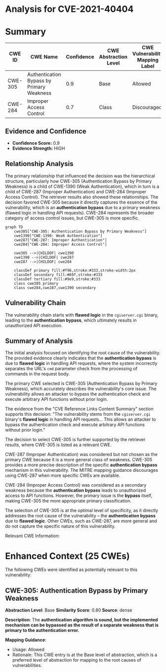# Analysis for CVE-2021-40404

# Summary
| CWE ID | CWE Name | Confidence | CWE Abstraction Level | CWE Vulnerability Mapping Label | CWE-Vulnerability Mapping Notes |
|---|---|---|---|---|---|
| CWE-305 | Authentication Bypass by Primary Weakness | 0.9 | Base | Allowed | Primary CWE |
| CWE-284 | Improper Access Control | 0.7 | Class | Discouraged | Secondary CWE |

## Evidence and Confidence

*   **Confidence Score:** 0.9
*   **Evidence Strength:** HIGH

## Relationship Analysis
The primary relationship that influenced the decision was the hierarchical structure, particularly how CWE-305 (Authentication Bypass by Primary Weakness) is a child of CWE-1390 (Weak Authentication), which in turn is a child of CWE-287 (Improper Authentication) and CWE-284 (Improper Access Control). The retriever results also showed these relationships. The decision favored CWE-305 because it directly captures the essence of the vulnerability, which is an **authentication bypass** due to a primary weakness (flawed logic in handling API requests). CWE-284 represents the broader category of access control issues, but CWE-305 is more specific.

```mermaid
graph TD
    cwe305["CWE-305: Authentication Bypass by Primary Weakness"]
    cwe1390["CWE-1390: Weak Authentication"]
    cwe287["CWE-287: Improper Authentication"]
    cwe284["CWE-284: Improper Access Control"]

    cwe305 -->|CHILDOF| cwe1390
    cwe1390 -->|CHILDOF| cwe287
    cwe287 -->|CHILDOF| cwe284
    
    classDef primary fill:#f96,stroke:#333,stroke-width:2px
    classDef secondary fill:#69f,stroke:#333
    classDef tertiary fill:#9e9,stroke:#333
    class cwe305 primary
    class cwe284,cwe287,cwe1390 secondary
```

## Vulnerability Chain
The vulnerability chain starts with **flawed logic** in the `cgiserver.cgi` binary, leading to the **authentication bypass**, which ultimately results in unauthorized API execution.

## Summary of Analysis
The initial analysis focused on identifying the root cause of the vulnerability. The provided evidence clearly indicates that the **authentication bypass** is due to **flawed logic** in handling API requests, where the system incorrectly separates the URL's `cmd` parameter check from the processing of commands in the request body.

The primary CWE selected is CWE-305 (Authentication Bypass by Primary Weakness), which accurately describes the vulnerability's core issue. The vulnerability allows an attacker to bypass the authentication check and execute arbitrary API functions without prior login.

The evidence from the "CVE Reference Links Content Summary" section supports this decision:
"The vulnerability stems from the `cgiserver.cgi` binary's **flawed logic** in handling API requests... This allows an attacker to bypass the authentication check and execute arbitrary API functions without prior login."

The decision to select CWE-305 is further supported by the retriever results, where CWE-305 is listed as a relevant CWE.

CWE-287 (Improper Authentication) was considered but not chosen as the primary CWE because it is a more general class of weakness. CWE-305 provides a more precise description of the specific **authentication bypass** mechanism in this vulnerability. The MITRE mapping guidance discourages using CWE-287 when more specific CWEs are available.

CWE-284 (Improper Access Control) was considered as a secondary weakness because the **authentication bypass** leads to unauthorized access to API functions. However, the primary issue is the **bypass** itself, making CWE-305 the more appropriate primary classification.

The selection of CWE-305 is at the optimal level of specificity, as it directly addresses the root cause of the vulnerability – the **authentication bypass** due to **flawed logic**. Other CWEs, such as CWE-287, are more general and do not capture the specific nature of this vulnerability.

Relevant CWE Information:

# Enhanced Context (25 CWEs)
The following CWEs were identified as potentially relevant to this vulnerability:

## CWE-305: Authentication Bypass by Primary Weakness
**Abstraction Level**: Base
**Similarity Score**: 0.80
**Source**: dense

**Description**:
The **authentication algorithm is sound, but the implemented mechanism can be bypassed as the result of a separate weakness that is primary to the authentication error.**

**Mapping Guidance**:
- Usage: Allowed
- Rationale: This CWE entry is at the Base level of abstraction, which is a preferred level of abstraction for mapping to the root causes of vulnerabilities.